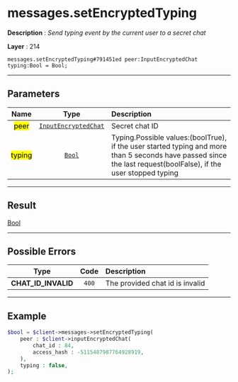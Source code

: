 # messages.setEncryptedTyping

**Description** : *Send typing event by the current user to a secret chat*

**Layer** : 214

```tl
messages.setEncryptedTyping#791451ed peer:InputEncryptedChat typing:Bool = Bool;
```

---

## Parameters

| Name | Type | Description |
| :---: | :---: | :--- |
| <mark>peer</mark> | [`InputEncryptedChat`](type/InputEncryptedChat) | Secret chat ID |
| <mark>typing</mark> | [`Bool`](type/Bool) | Typing.Possible values:(boolTrue), if the user started typing and more than 5 seconds have passed since the last request(boolFalse), if the user stopped typing |

---

## Result

[Bool](type/Bool)

---

## Possible Errors

| Type | Code | Description |
| :---: | :---: | :--- |
| **CHAT_ID_INVALID** | `400` | The provided chat id is invalid |

---

## Example

```php
$bool = $client->messages->setEncryptedTyping(
	peer : $client->inputEncryptedChat(
		chat_id : 84,
		access_hash : -5115487987764928919,
	),
	typing : false,
);
```